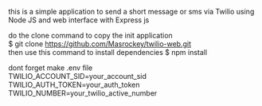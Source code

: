 this is a simple application to send a short message or sms via Twilio using Node JS and web interface with Express js

do the clone command to copy the init application
<br>
$ git clone https://github.com/Masrockey/twilio-web.git
<br>
then use this command to install dependencies
$ npm install

dont forget make .env file
<br>
<quote>
TWILIO_ACCOUNT_SID=your_account_sid
<br>
TWILIO_AUTH_TOKEN=your_auth_token
<br>
TWILIO_NUMBER=your_twilio_active_number
</quote>

